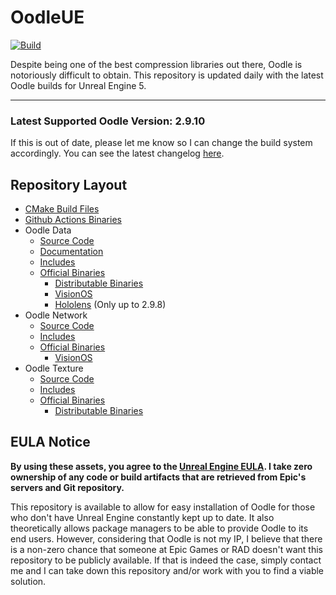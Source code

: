# OodleUE

[![Build](https://github.com/WorkingRobot/OodleUE/actions/workflows/build.yml/badge.svg)](https://github.com/WorkingRobot/OodleUE/releases)

Despite being one of the best compression libraries out there, Oodle is notoriously difficult to obtain. This repository is updated daily with the latest Oodle builds for Unreal Engine 5.

---

### Latest Supported Oodle Version: 2.9.10
If this is out of date, please let me know so I can change the build system accordingly. You can see the latest changelog [here](http://www.radgametools.com/oodlehist.htm).

## Repository Layout

- [CMake Build Files](/build)
- [Github Actions Binaries](https://github.com/WorkingRobot/OodleUE/releases)
- Oodle Data
    - [Source Code](/Engine/Source/Runtime/OodleDataCompression/Sdks/2.9.10/src)
    - [Documentation](https://htmlpreview.github.io/?https://github.com/WorkingRobot/OodleUE/blob/main/Engine/Source/Runtime/OodleDataCompression/Sdks/2.9.10/help/oodle2.html)
    - [Includes](/Engine/Source/Runtime/OodleDataCompression/Sdks/2.9.10/include)
    - [Official Binaries](/Engine/Source/Runtime/OodleDataCompression/Sdks/2.9.10/lib)
        - [Distributable Binaries](/Engine/Source/Programs/Shared/EpicGames.Oodle/Sdk/2.9.10)
        - [VisionOS](/Engine/Platforms/VisionOS/Source/Runtime/OodleDataCompression/Sdks/2.9.10/lib)
        - [Hololens](/Engine/Platforms/Hololens/Source/Runtime/OodleDataCompression/Sdks/2.9.8/lib) (Only up to 2.9.8)
- Oodle Network
    - [Source Code](/Engine/Plugins/Compression/OodleNetwork/Sdks/2.9.10/src)
    - [Includes](/Engine/Plugins/Compression/OodleNetwork/Sdks/2.9.10/include)
    - [Official Binaries](/Engine/Plugins/Compression/OodleNetwork/Sdks/2.9.10/lib)
        - [VisionOS](/Engine/Platforms/VisionOS/Plugins/Compression/OodleNetwork/Sdks/2.9.10/lib)
- Oodle Texture
    - [Source Code](/Engine/Plugins/Developer/TextureFormatOodle/Sdks/2.9.10/src)
    - [Includes](/Engine/Plugins/Developer/TextureFormatOodle/Sdks/2.9.10/include)
    - [Official Binaries](/Engine/Plugins/Developer/TextureFormatOodle/Sdks/2.9.10/lib)
        - [Distributable Binaries](/Engine/Plugins/Developer/TextureFormatOodle/Sdks/2.9.10/redist)

## EULA Notice

**By using these assets, you agree to the [Unreal Engine EULA](https://www.unrealengine.com/eula/unreal). I take zero ownership of any code or build artifacts that are retrieved from Epic's servers and Git repository.**

This repository is available to allow for easy installation of Oodle for those who don't have Unreal Engine constantly kept up to date. It also theoretically allows package managers to be able to provide Oodle to its end users. However, considering that Oodle is not my IP, I believe that there is a non-zero chance that someone at Epic Games or RAD doesn't want this repository to be publicly available. If that is indeed the case, simply contact me and I can take down this repository and/or work with you to find a viable solution.